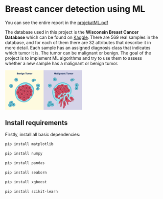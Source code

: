 # Breast cancer detection using ML

You can see the entire report in the [projekatML.pdf](./projekatML.pdf)

The database used in this project is the **Wisconsin Breast Cancer Database** which can be found on [Kaggle](https://www.kaggle.com/datasets/uciml/breast-cancer-wisconsin-data). There are 569 real samples in the database, and for each of them there are 32 attributes that describe it in more detail. Each sample has an assigned diagnosis class that indicates which tumor it is. The tumor can be malignant or benign. The goal of the project is to implement ML algorithms and try to use them to assess whether a new sample has a malignant or benign tumor.

<img src="./images/tumor.png" width="50%" align="center"/>

## Install requirements
Firstly, install all basic dependencies:
```bash
pip install matplotlib
```
```bash
pip install numpy
```
```bash
pip install pandas
```
```bash
pip install seaborn
```
```bash
pip install xgboost
```
```bash
pip install scikit-learn
```
